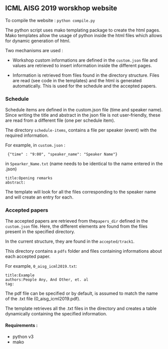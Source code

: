 ## ICML AISG 2019 worskhop website

To compile the website :
`python compile.py`

The python script uses mako templating package to create the html pages.
Mako templates allow the usage of python inside the html files which allows for dynamic generation of html.

Two mechanisms are used :

* Workshop custom informations are defined in the `custom.json` file and values are retrieved to insert
information inside the different pages.

* Information is retrieved from files found in the directory structure.  Files are read (see code in the templates)
and the html is generated automatically.  This is used for the schedule and the accepted papers.


### Schedule

Schedule items are defined in the custom.json file (time and speaker name).  Since writing the title and abstract in
the json file is not user-friendly, these are read from a different file (one per schedule item).

The directory `schedule-items`, contains a file per speaker (event) with the required information.

For example, in `custom.json`  :
```
 {"time" : "9:00", "speaker_name": "Speaker Name"}
```

in `Spearker_Name.txt` (name needs to be identical to the name entered in the .json)
```
title:Opening remarks
abstract:
```

The template will look for all the files corresponding to the speaker name and will create an entry for each.

### Accepted papers

The accepted papers are retrieved from the`papers_dir` defined in the `custom.json` file.
Here, the different elements are found from the files present in the specified  directory.

In the current structure, they are found in the `accepted/track1`.

This directory contains a `pdfs` folder and files containing informations about each accepted paper.

For example, `0_aisg_icml2019.txt`:

```
title:Example
authors:People Any, And Other, et. al
tag:
```

The pdf file can be specified or by default, is assumed to match the name of the .txt file (0_aisg_icml2019.pdf).

The template retrieves all the .txt files in the directory and creates a table dynamically containing the specified information.


#### Requirements :
* python v3
* mako

